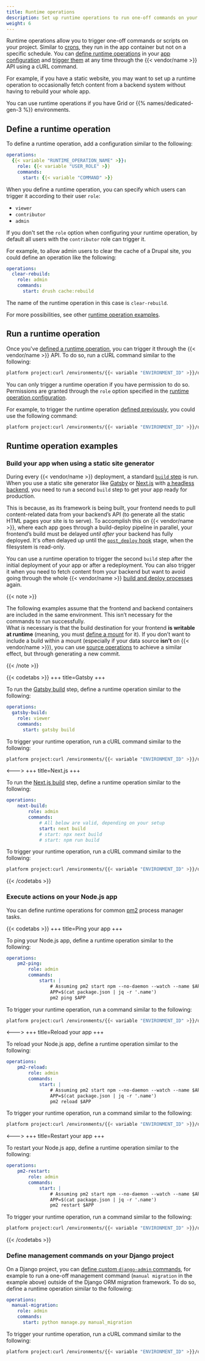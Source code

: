 ```yaml
---
title: Runtime operations
description: Set up runtime operations to run one-off commands on your project through the {{< vendor/name >}} API.
weight: 6
---
```


Runtime operations allow you to trigger one-off commands or scripts on your project.
Similar to [crons](../create-apps/app-reference.md#crons), they run in the app container but not on a specific schedule.
You can [define runtime operations](#define-a-runtime-operation) in your [app configuration](../create-apps/app-reference.md)
and [trigger them](#run-a-runtime-operation) at any time through the {{< vendor/name >}} API using a cURL command.

For example, if you have a static website,
you may want to set up a runtime operation to occasionally fetch content from a backend system
without having to rebuild your whole app.

You can use runtime operations if you have Grid or {{% names/dedicated-gen-3 %}} environments.

## Define a runtime operation

To define a runtime operation, add a configuration similar to the following:

```yaml {configFile="app"}
operations:
  {{< variable "RUNTIME_OPERATION_NAME" >}}:
    role: {{< variable "USER_ROLE" >}}
    commands:
      start: {{< variable "COMMAND" >}}
```

When you define a runtime operation,
you can specify which users can trigger it according to their user `role`:

- `viewer`
- `contributor`
- `admin`

If you don't set the `role` option when configuring your runtime operation,
by default all users with the `contributor` role can trigger it. 

For example, to allow admin users to clear the cache of a Drupal site,
you could define an operation like the following:

```yaml {configFile="app"}
operations:
  clear-rebuild:
    role: admin
    commands:
      start: drush cache:rebuild
```

The name of the runtime operation in this case is `clear-rebuild`.

For more possibilities, see other [runtime operation examples](#runtime-operation-examples). 

## Run a runtime operation

Once you've [defined a runtime operation](#define-a-runtime-operation), 
you can trigger it through the {{< vendor/name >}} API.
To do so, run a cURL command similar to the following:

```bash
platform project:curl /environments/{{< variable "ENVIRONMENT_ID" >}}/deployments/current/operations -X POST -d '{"operation": "{{< variable "RUNTIME_OPERATION_NAME" >}}", "service": "{{< variable "CONTAINER_NAME" >}}"}' -p {{< variable "PROJECT_ID" >}}
```

You can only trigger a runtime operation if you have permission to do so.
Permissions are granted through the `role` option specified in the [runtime operation configuration](#define-a-runtime-operation).

For example, to trigger the runtime operation [defined previously](#define-a-runtime-operation),
you could use the following command:

```bash
platform project:curl /environments/{{< variable "ENVIRONMENT_ID" >}}/deployments/current/operations -X POST -d '{"operation": "clear-rebuild", "service": "app"}' -p {{< variable "PROJECT_ID" >}}
```

## Runtime operation examples

### Build your app when using a static site generator

During every {{< vendor/name >}} deployment, a standard [`build` step](/learn/overview/build-deploy.md#the-build) is run.
When you use a static site generator like [Gatsby](../guides/gatsby/_index.md)
or [Next.js](../guides/nextjs/_index.md) with [a headless backend](../guides/gatsby/headless/_index.md),
you need to run a second `build` step to get your app ready for production.

This is because, as its framework is being built,
your frontend needs to pull content-related data from your backend’s API
(to generate all the static HTML pages your site is to serve).
To accomplish this on {{< vendor/name >}}, where each app goes through a build-deploy pipeline in parallel,
your frontend’s build must be delayed _until after_ your backend has fully deployed.
It's often delayed up until the [`post_deploy` hook](../create-apps/hooks/hooks-comparison.md#post-deploy-hook) stage,
when the filesystem is read-only.

You can use a runtime operation to trigger the second `build` step
after the initial deployment of your app or after a redeployment.
You can also trigger it when you need to fetch content from your backend
but want to avoid going through the whole {{< vendor/name >}} [build and deploy processes](/learn/overview/build-deploy.md) again.

{{< note >}}

The following examples assume that the frontend and backend containers are included in the same environment.
This isn’t necessary for the commands to run successfully.<BR>
What _is_ necessary is that the build destination for your frontend **is  writable at runtime**
(meaning, you must [define a mount](../create-apps/app-reference.md#mounts) for it).
If you don’t want to include a build within a mount (especially if your data source **isn’t** on {{< vendor/name >}}),
you can use [source operations](../create-apps/source-operations.md) to achieve a similar effect,
but through generating a new commit.

{{< /note >}}

{{< codetabs >}}
+++
title=Gatsby
+++

To run the [Gatsby build](https://www.gatsbyjs.com/docs/conceptual/overview-of-the-gatsby-build-process/#understanding-gatsby-build-build-time) step,
define a runtime operation similar to the following:

```yaml {configFile="app"}
operations:
  gatsby-build:
    role: viewer
    commands:
      start: gatsby build
```

To trigger your runtime operation, run a cURL command similar to the following:

```bash
platform project:curl /environments/{{< variable "ENVIRONMENT_ID" >}}/deployments/current/operations -X POST -d '{"operation": "gatsby-build", "service": "{{< variable "CONTAINER_NAME" >}}"}' -p {{< variable "PROJECT_ID" >}}
```

<--->
+++
title=Next.js
+++

To run the [Next.js build](https://nextjs.org/docs/deployment#nextjs-build-api) step,
define a runtime operation similar to the following:

```yaml {configFile="app"}
operations:
    next-build:
        role: admin
        commands:
            # All below are valid, depending on your setup
            start: next build
            # start: npx next build
            # start: npm run build
```

To trigger your runtime operation, run a cURL command similar to the following:

```bash
platform project:curl /environments/{{< variable "ENVIRONMENT_ID" >}}/deployments/current/operations -X POST -d '{"operation": "next-rebuild", "service": "{{< variable "CONTAINER_NAME" >}}"}' -p {{< variable "PROJECT_ID" >}}
```

{{< /codetabs >}}

### Execute actions on your Node.js app

You can define runtime operations for common [pm2](https://pm2.io/docs/runtime/overview/) process manager tasks. 

{{< codetabs >}}
+++
title=Ping your app
+++

To ping your Node.js app, define a runtime operation similar to the following:

```yaml {configFile="app"}
operations:
    pm2-ping:
        role: admin 
        commands: 
            start: |
                # Assuming pm2 start npm --no-daemon --watch --name $APP -- start -- -p $PORT
                APP=$(cat package.json | jq -r '.name')
                pm2 ping $APP
``` 

To trigger your runtime operation, run a command similar to the following:

```bash
platform project:curl /environments/{{< variable "ENVIRONMENT_ID" >}}/deployments/current/operations -X POST -d '{"operation": "pm2-ping", "service": "{{< variable "CONTAINER_NAME" >}}"}' -p {{< variable "PROJECT_ID" >}}
```

<--->
+++
title=Reload your app
+++

To reload your Node.js app, define a runtime operation similar to the following:

```yaml {configFile="app"}
operations:
    pm2-reload:
        role: admin 
        commands: 
            start: |
                # Assuming pm2 start npm --no-daemon --watch --name $APP -- start -- -p $PORT
                APP=$(cat package.json | jq -r '.name')
                pm2 reload $APP
``` 
To trigger your runtime operation, run a command similar to the following:

```bash
platform project:curl /environments/{{< variable "ENVIRONMENT_ID" >}}/deployments/current/operations -X POST -d '{"operation": "pm2-reload", "service": "{{< variable "CONTAINER_NAME" >}}"}' -p {{< variable "PROJECT_ID" >}}
```

<--->
+++
title=Restart your app
+++

To restart your Node.js app, define a runtime operation similar to the following:

```yaml {configFile="app"}
operations:
    pm2-restart:
        role: admin 
        commands: 
            start: |
                # Assuming pm2 start npm --no-daemon --watch --name $APP -- start -- -p $PORT
                APP=$(cat package.json | jq -r '.name')
                pm2 restart $APP 
``` 

To trigger your runtime operation, run a command similar to the following:

```bash
platform project:curl /environments/{{< variable "ENVIRONMENT_ID" >}}/deployments/current/operations -X POST -d '{"operation": "pm2-restart", "service": "{{< variable "CONTAINER_NAME" >}}"}' -p {{< variable "PROJECT_ID" >}}
```

{{< /codetabs >}}

### Define management commands on your Django project

On a Django project, you can [define custom `django-admin` commands](https://docs.djangoproject.com/en/4.2/howto/custom-management-commands/), for example to run a one-off management command (`manual migration` in the example above) outside of the Django ORM migration framework.
To do so, define a runtime operation similar to the following:

```yaml {configFile="app"}
operations:
  manual-migration:
    role: admin
    commands:
      start: python manage.py manual_migration
```

To trigger your runtime operation, run a cURL command similar to the following:

```bash
platform project:curl /environments/{{< variable "ENVIRONMENT_ID" >}}/deployments/current/operations -X POST -d '{"operation": "manual-migration", "service": "{{< variable "CONTAINER_NAME" >}}"}' -p {{< variable "PROJECT_ID" >}}
```